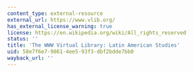```yaml
---
content_type: external-resource
external_url: https://www.vlib.org/
has_external_license_warning: true
license: https://en.wikipedia.org/wiki/All_rights_reserved
status: ''
title: 'The WWW Virtual Library: Latin American Studies'
uid: 58e7f6e7-9861-4ee5-93f3-dbf2bdde7bb0
wayback_url: ''
---
```


